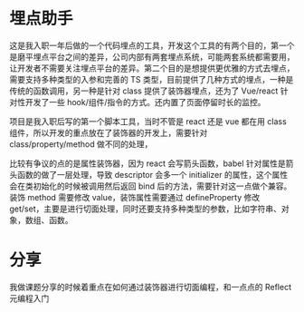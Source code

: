 # 埋点助手

这是我入职一年后做的一个代码埋点的工具，开发这个工具的有两个目的，第一个是磨平埋点平台之间的差异，公司内部有两套埋点系统，可能两套系统都需要用，让开发者不需要关注埋点平台的差异。第二个目的是想提供更优雅的方式去埋点，需要支持多种类型的入参和完善的 TS 类型，目前提供了几种方式的埋点，一种是传统的函数调用，另一种是针对 class 提供了装饰器埋点，还为了 Vue/react 针对性开发了一些 hook/组件/指令的方式。还内置了页面停留时长的监控。

项目是我入职后写的第一个脚本工具，当时不管是 react 还是 vue 都在用 class 组件，所以开发的重点放在了装饰器的开发上，需要针对 class/property/method 做不同的处理，

比较有争议的点的是属性装饰器，因为 react 会写箭头函数，babel 针对属性是箭头函数的做了一层处理，导致 descriptor 会多一个 initializer 的属性，这个属性会在类初始化的时候被调用然后返回 bind 后的方法，需要针对这一点做个兼容。装饰 method 需要修改 value，装饰属性需要通过 defineProperty 修改 get/set，主要是进行切面处理，同时还要支持多种类型的参数，比如字符串、对象，数组、函数。

# 分享

我做课题分享的时候着重点在如何通过装饰器进行切面编程，和一点点的 Reflect 元编程入门
